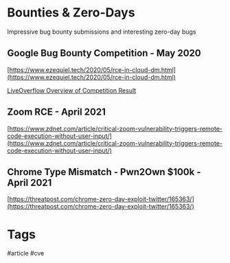 # Bounties & Zero-Days

Impressive bug bounty submissions and interesting zero-day bugs

## Google Bug Bounty Competition - May 2020

[https://www.ezequiel.tech/2020/05/rce-in-cloud-dm.html](https://www.ezequiel.tech/2020/05/rce-in-cloud-dm.html)

[LiveOverflow Overview of Competition Result](https://www.youtube.com/watch?v=g-JgA1hvJzA)

## Zoom RCE - April 2021

[https://www.zdnet.com/article/critical-zoom-vulnerability-triggers-remote-code-execution-without-user-input/](https://www.zdnet.com/article/critical-zoom-vulnerability-triggers-remote-code-execution-without-user-input/)

## Chrome Type Mismatch - Pwn2Own $100k - April 2021

[https://threatpost.com/chrome-zero-day-exploit-twitter/165363/](https://threatpost.com/chrome-zero-day-exploit-twitter/165363/)

# Tags

#article #cve